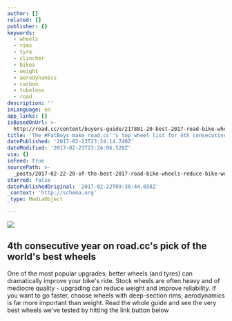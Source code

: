 ```yaml
---
author: []
related: []
publisher: {}
keywords:
  - wheels
  - rims
  - tyre
  - clincher
  - bikes
  - weight
  - aerodynamics
  - carbon
  - tubeless
  - road
description: ''
inLanguage: en
app_links: []
isBasedOnUrl: >-
  http://road.cc/content/buyers-guide/217881-20-best-2017-road-bike-wheels-%E2%80%94-reduce-bike-weight-or-get-aero-gains-new
title: 'The #FatBoys make road.cc''s top wheel list for 4th consecutive year '
datePublished: '2017-02-23T23:24:14.740Z'
dateModified: '2017-02-23T23:24:06.520Z'
via: {}
inFeed: true
sourcePath: >-
  _posts/2017-02-22-20-of-the-best-2017-road-bike-wheels-reduce-bike-weight-or.md
starred: false
datePublishedOriginal: '2017-02-22T09:38:44.658Z'
_context: 'http://schema.org'
_type: MediaObject

---
```

![](https://the-grid-user-content.s3-us-west-2.amazonaws.com/ec971ecc-c157-4db4-9883-5795f4621567.jpg)

<article style=""><h1>4th consecutive year on road.cc's pick of the world's best wheels</h1><p>One of the most popular upgrades, better wheels (and tyres) can dramatically improve your bike's ride. Stock wheels are often heavy and of mediocre quality - upgrading can reduce weight and improve reliability. If you want to go faster, choose wheels with deep-section rims; aerodynamics is far more important than weight. Read the whole guide and see the very best wheels we've tested by hitting the link button below</p></article>